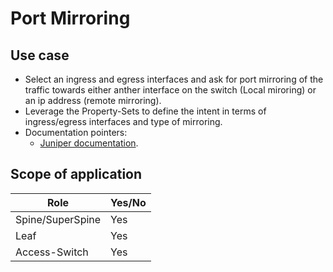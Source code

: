 # Port Mirroring

## Use case
- Select an ingress and egress interfaces and ask for port mirroring of the traffic towards either anther interface on the switch (Local miroring) or an ip address (remote mirroring).
- Leverage the Property-Sets to define the intent in terms of ingress/egress interfaces and type of mirroring. 
- Documentation pointers:
  - [Juniper documentation](https://www.juniper.net/documentation/us/en/software/junos/network-mgmt/topics/topic-map/port-mirroring-local-and-remote-analysis.html#id-configuring-port-mirroring-s).


## Scope of application

| Role              | Yes/No |
|-------------------|--------|
| Spine/SuperSpine  | Yes    |
| Leaf              | Yes    |
| Access-Switch     | Yes    |
